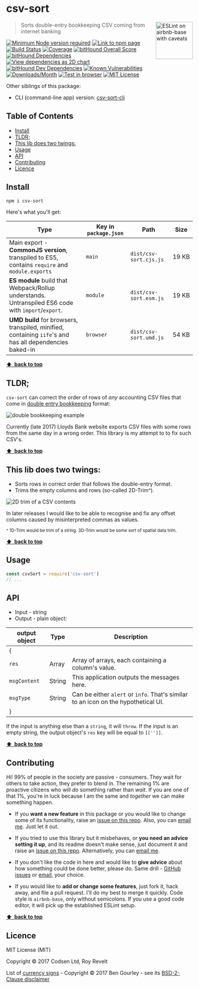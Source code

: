 # csv-sort

<a href="https://github.com/revelt/eslint-on-airbnb-base-badge" style="float: right; padding: 0 0 20px 20px;"><img src="https://cdn.rawgit.com/revelt/eslint-on-airbnb-base-badge/0c3e46c9/lint-badge.svg" alt="ESLint on airbnb-base with caveats" width="100" align="right"></a>

> Sorts double-entry bookkeeping CSV coming from internet banking

[![Minimum Node version required][node-img]][node-url]
[![Link to npm page][npm-img]][npm-url]
[![Build Status][travis-img]][travis-url]
[![Coverage][cov-img]][cov-url]
[![bitHound Overall Score][overall-img]][overall-url]
[![bitHound Dependencies][deps-img]][deps-url]
[![View dependencies as 2D chart][deps2d-img]][deps2d-url]
[![bitHound Dev Dependencies][dev-img]][dev-url]
[![Known Vulnerabilities][vulnerabilities-img]][vulnerabilities-url]
[![Downloads/Month][downloads-img]][downloads-url]
[![Test in browser][runkit-img]][runkit-url]
[![MIT License][license-img]][license-url]

Other siblings of this package:
<!-- * Front end: [csvpony.com](https://csvpony.com) -->
* CLI (command-line app) version: [csv-sort-cli](https://github.com/codsen/csv-sort-cli)

## Table of Contents

<!-- START doctoc generated TOC please keep comment here to allow auto update -->
<!-- DON'T EDIT THIS SECTION, INSTEAD RE-RUN doctoc TO UPDATE -->


- [Install](#install)
- [TLDR;](#tldr)
- [This lib does two twings:](#this-lib-does-two-twings)
- [Usage](#usage)
- [API](#api)
- [Contributing](#contributing)
- [Licence](#licence)

<!-- END doctoc generated TOC please keep comment here to allow auto update -->

## Install

```bash
npm i csv-sort
```

Here's what you'll get:

Type            | Key in `package.json` | Path  | Size
----------------|-----------------------|-------|--------
Main export - **CommonJS version**, transpiled to ES5, contains `require` and `module.exports` | `main`                | `dist/csv-sort.cjs.js` | 19&nbsp;KB
**ES module** build that Webpack/Rollup understands. Untranspiled ES6 code with `import`/`export`. | `module`              | `dist/csv-sort.esm.js` | 19&nbsp;KB
**UMD build** for browsers, transpiled, minified, containing `iife`'s and has all dependencies baked-in | `browser`            | `dist/csv-sort.umd.js` | 54&nbsp;KB

**[⬆ &nbsp;back to top](#)**

## TLDR;

`csv-sort` can correct the order of rows of _any_ accounting CSV files that come in [double entry bookkeeping](https://en.wikipedia.org/wiki/Double-entry_bookkeeping_system) format:

![double bookkeeping example](https://cdn.rawgit.com/codsen/csv-sort/e273cf48/media/img1.png)

Currently (late 2017) Lloyds Bank website exports CSV files with some rows from the same day in a wrong order. This library is my attempt to to fix such CSV's.

**[⬆ &nbsp;back to top](#)**

## This lib does two twings:

* Sorts rows in correct order that follows the double-entry format.
* Trims the empty columns and rows (so-called 2D-Trim^).

![2D trim of a CSV contents](https://cdn.rawgit.com/codsen/csv-sort/2bdf5256/media/img2.png)

In later releases I would like to be able to recognise and fix any offset columns caused by misinterpreted commas as values.

<small>^ 1D-Trim would be trim of a string. 3D-Trim would be some sort of spatial data trim.</small>

**[⬆ &nbsp;back to top](#)**

## Usage

```js
const csvSort = require('csv-sort')
// ...
```

## API

* Input - string
* Output - plain object:

output object                  | Type     | Description
-------------------------------|----------|----------------------
{                              |          |
`res`                          | Array    | Array of arrays, each containing a column's value.
`msgContent`                   | String   | This application outputs the messages here.
`msgType`                      | String   | Can be either `alert` or `info`. That's similar to an icon on the hypothetical UI.
}                              |          |

If the input is anything else than a `string`, it will `throw`.
If the input is an empty string, the output object's `res` key will be equal to `[['']]`.

**[⬆ &nbsp;back to top](#)**

## Contributing

Hi! 99% of people in the society are passive - consumers. They wait for others to take action, they prefer to blend in. The remaining 1% are proactive citizens who will _do_ something rather than _wait_. If you are one of that 1%, you're in luck because I am the same and _together_ we can make something happen.

* If you **want a new feature** in this package or you would like to change some of its functionality, raise an [issue on this repo](https://github.com/codsen/csv-sort/issues). Also, you can [email me](mailto:roy@codsen.com). Just let it out.

* If you tried to use this library but it misbehaves, or **you need an advice setting it up**, and its readme doesn't make sense, just document it and raise an [issue on this repo](https://github.com/codsen/csv-sort/issues). Alternatively, you can [email me](mailto:roy@codsen.com).

* If you don't like the code in here and would like to **give advice** about how something could be done better, please do. Same drill - [GitHub issues](https://github.com/codsen/csv-sort/issues) or [email](mailto:roy@codsen.com), your choice.

* If you would like to **add or change some features**, just fork it, hack away, and file a pull request. I'll do my best to merge it quickly. Code style is `airbnb-base`, only without semicolons. If you use a good code editor, it will pick up the established ESLint setup.

**[⬆ &nbsp;back to top](#)**

## Licence

MIT License (MIT)

Copyright © 2017 Codsen Ltd, Roy Revelt

List of [currency signs](https://github.com/bengourley/currency-symbol-map) - Copyright © 2017 Ben Gourley - see its [BSD-2-Clause disclaimer](https://opensource.org/licenses/BSD-2-Clause)

[node-img]: https://img.shields.io/node/v/csv-sort.svg?style=flat-square&label=works%20on%20node
[node-url]: https://www.npmjs.com/package/csv-sort

[npm-img]: https://img.shields.io/npm/v/csv-sort.svg?style=flat-square&label=release
[npm-url]: https://www.npmjs.com/package/csv-sort

[travis-img]: https://img.shields.io/travis/codsen/csv-sort.svg?style=flat-square
[travis-url]: https://travis-ci.org/codsen/csv-sort

[cov-img]: https://coveralls.io/repos/github/codsen/csv-sort/badge.svg?style=flat-square?branch=master
[cov-url]: https://coveralls.io/github/codsen/csv-sort?branch=master

[overall-img]: https://img.shields.io/bithound/code/github/codsen/csv-sort.svg?style=flat-square
[overall-url]: https://www.bithound.io/github/codsen/csv-sort

[deps-img]: https://img.shields.io/bithound/dependencies/github/codsen/csv-sort.svg?style=flat-square
[deps-url]: https://www.bithound.io/github/codsen/csv-sort/master/dependencies/npm

[deps2d-img]: https://img.shields.io/badge/deps%20in%202D-see_here-08f0fd.svg?style=flat-square
[deps2d-url]: http://npm.anvaka.com/#/view/2d/csv-sort

[dev-img]: https://img.shields.io/bithound/devDependencies/github/codsen/csv-sort.svg?style=flat-square
[dev-url]: https://www.bithound.io/github/codsen/csv-sort/master/dependencies/npm

[vulnerabilities-img]: https://snyk.io/test/github/codsen/csv-sort/badge.svg?style=flat-square
[vulnerabilities-url]: https://snyk.io/test/github/codsen/csv-sort

[downloads-img]: https://img.shields.io/npm/dm/csv-sort.svg?style=flat-square
[downloads-url]: https://npmcharts.com/compare/csv-sort

[runkit-img]: https://img.shields.io/badge/runkit-test_in_browser-a853ff.svg?style=flat-square
[runkit-url]: https://npm.runkit.com/csv-sort

[license-img]: https://img.shields.io/npm/l/csv-sort.svg?style=flat-square
[license-url]: https://github.com/codsen/csv-sort/blob/master/license.md
